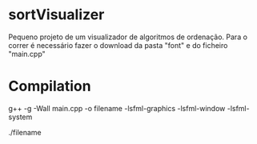 # sortVisualizer
Pequeno projeto de um visualizador de algoritmos de ordenação.
Para o correr é necessário fazer o download da pasta "font" e do ficheiro "main.cpp"

# Compilation
g++ -g -Wall main.cpp -o filename -lsfml-graphics -lsfml-window -lsfml-system

./filename
